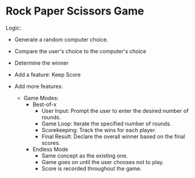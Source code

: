 # Rock Paper Scissors Game

Logic:

- Generate a random computer choice.
- Compare the user's choice to the computer's choice
- Determine the winner

- Add a feature: Keep Score

- Add more features:

  - Game Modes:
    - Best-of-x
      - User Input: Prompt the user to enter the desired number of rounds.
      - Game Loop: Iterate the specified number of rounds.
      - Scorekeeping: Track the wins for each player.
      - Final Result: Declare the overall winner based on the final scores.
    - Endless Mode
      - Same concept as the existing one.
      - Game goes on until the user chooses not to play.
      - Score is recorded throughout the game.
